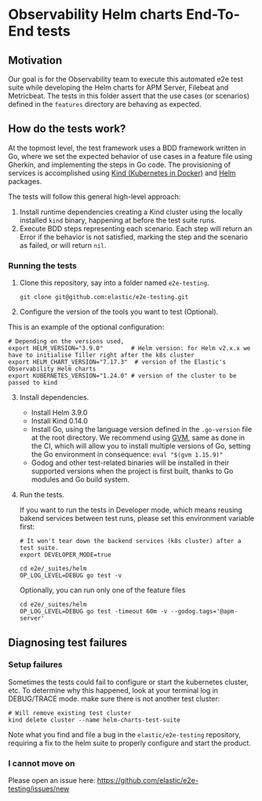 # Observability Helm charts End-To-End tests

## Motivation

Our goal is for the Observability team to execute this automated e2e test suite while developing the Helm charts for APM Server, Filebeat and Metricbeat. The tests in this folder assert that the use cases (or scenarios) defined in the `features` directory are behaving as expected.

## How do the tests work?

At the topmost level, the test framework uses a BDD framework written in Go, where we set
the expected behavior of use cases in a feature file using Gherkin, and implementing the steps in Go code.
The provisioning of services is accomplished using [Kind (Kubernetes in Docker)](https://kind.sigs.k8s.io/https://kind.sigs.k8s.io/) and [Helm](https://helm.sh/) packages.

The tests will follow this general high-level approach:

1. Install runtime dependencies creating a Kind cluster using the locally installed `kind` binary, happening at before the test suite runs.
1. Execute BDD steps representing each scenario. Each step will return an Error if the behavior is not satisfied, marking the step and the scenario as failed, or will return `nil`.

### Running the tests

1. Clone this repository, say into a folder named `e2e-testing`.

   ``` shell
   git clone git@github.com:elastic/e2e-testing.git
   ```

2. Configure the version of the tools you want to test (Optional).

This is an example of the optional configuration:

   ```shell
   # Depending on the versions used,
   export HELM_VERSION="3.9.0"        # Helm version: for Helm v2.x.x we have to initialise Tiller right after the k8s cluster
   export HELM_CHART_VERSION="7.17.3"  # version of the Elastic's Observability Helm charts
   export KUBERNETES_VERSION="1.24.0" # version of the cluster to be passed to kind
   ```

3. Install dependencies.

   - Install Helm 3.9.0
   - Install Kind 0.14.0
   - Install Go, using the language version defined in the `.go-version` file at the root directory. We recommend using [GVM](https://github.com/andrewkroh/gvm), same as done in the CI, which will allow you to install multiple versions of Go, setting the Go environment in consequence: `eval "$(gvm 1.15.9)"`
   - Godog and other test-related binaries will be installed in their supported versions when the project is first built, thanks to Go modules and Go build system.

4. Run the tests.

   If you want to run the tests in Developer mode, which means reusing bakend services between test runs, please set this environment variable first:

   ```shell
   # It won't tear down the backend services (k8s cluster) after a test suite.
   export DEVELOPER_MODE=true
   ```

   ```shell
   cd e2e/_suites/helm
   OP_LOG_LEVEL=DEBUG go test -v
   ```

   Optionally, you can run only one of the feature files
   ```shell
   cd e2e/_suites/helm
   OP_LOG_LEVEL=DEBUG go test -timeout 60m -v --godog.tags='@apm-server'
   ```

## Diagnosing test failures

### Setup failures

Sometimes the tests could fail to configure or start the kubernetes cluster, etc. To determine why
this happened, look at your terminal log in DEBUG/TRACE mode. make sure there is not another test cluster:

```shell
# Will remove existing test cluster
kind delete cluster --name helm-charts-test-suite
```

Note what you find and file a bug in the `elastic/e2e-testing` repository, requiring a fix to the helm suite to properly configure and start the product.

### I cannot move on

Please open an issue here: https://github.com/elastic/e2e-testing/issues/new
